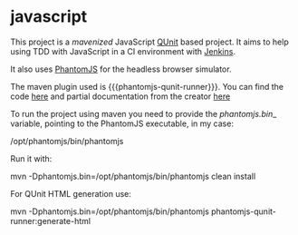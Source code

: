 javascript
==========

This project is a _mavenized_ JavaScript [QUnit](http://qunitjs.com/) based project. It aims to help using TDD with JavaScript in a CI environment with [Jenkins](http://jenkins-ci.org/).

It also uses [PhantomJS](http://phantomjs.org/) for the headless browser simulator.

The maven plugin used is {{{phantomjs-qunit-runner}}}. You can find the code [here](http://code.google.com/p/phantomjs-qunit-runner/) and partial documentation from the creator [here](http://kennychua.net/blog/running-qunit-tests-in-a-maven-continuous-integration-build-with-phantomjs)

To run the project using maven you need to provide the _phantomjs.bin__ variable, pointing to the PhantomJS executable, in my case:
   
   /opt/phantomjs/bin/phantomjs


Run it with: 

   mvn -Dphantomjs.bin=/opt/phantomjs/bin/phantomjs clean install

For QUnit HTML generation use:

   mvn -Dphantomjs.bin=/opt/phantomjs/bin/phantomjs phantomjs-qunit-runner:generate-html



